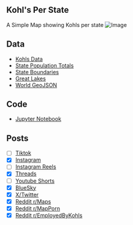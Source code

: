 ## Kohl's Per State
A Simple Map showing Kohls per state
![Image](https://drive.google.com/uc?export=view&id=1fMc8O1eqByb8iqC6oILWuczDe7dPyiMo)

## Data
* [Kohls Data](https://www.nordstrom.com/browse/about/stores/sitemap)
* [State Population Totals](https://www.census.gov/data/tables/time-series/demo/popest/2020s-state-total.html)
* [State Boundaries](https://www.census.gov/geographies/mapping-files/time-series/geo/carto-boundary-file.html)
* [Great Lakes](https://usicecenter.gov/Products/GreatLakesData)
* [World GeoJSON](https://public.opendatasoft.com/explore/dataset/world-administrative-boundaries/export/?flg=en-us)

## Code
* [Jupyter Notebook](FormatData.ipynb)

## Posts
- [ ] [Tiktok]()
- [x] [Instagram](https://www.instagram.com/p/DGoDF-hP-FB/)
- [ ] [Instagram Reels]()
- [x] [Threads](https://www.threads.net/@vinemapper/post/DGoDGhev8Rv)
- [ ] [Youtube Shorts]()
- [x] [BlueSky](https://bsky.app/profile/vinemapper.bsky.social/post/3ljaycyv2a22o)
- [x] [X/Twitter](https://x.com/VineMapper/status/1895534336805585289)
- [x] [Reddit r/Maps](https://www.reddit.com/r/Maps/comments/1j0dxx1/kohls_per_state/)
- [x] [Reddit r/MapPorn](https://www.reddit.com/r/MapPorn/comments/1j0dxx4/kohls_per_state/)
- [x] [Reddit r/EmployedByKohls](https://www.reddit.com/r/employedbykohls/comments/1j0f6bs/kohls_per_state/)
